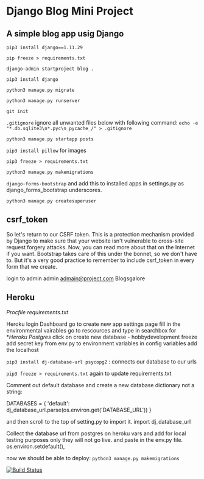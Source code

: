 # Django Blog Mini Project

## A simple blog app usig Django

`pip3 install django==1.11.29`

`pip freeze > requirements.txt`

`django-admin startproject blog .`

`pip3 install django`

`python3 manage.py migrate`

`python3 manage.py runserver`

`git init`

`.gitignore`
ignore all unwanted files below with following command:
`echo -e "*.db.sqlite3\n*.pyc\n_pycache_/" > .gitignore`

`python3 manage.py startapp posts`

`pip3 install pillow`   for images

`pip3 freeze > requirements.txt`

`python3 manage.py makemigrations`

`django-forms-bootstrap` 
and add this to installed apps in settings.py as django_forms_bootstrap underscores.

`python3 manage.py createsuperuser`
## csrf_token
So let's return to our CSRF token.
This is a protection mechanism provided by Django to make sure that your website isn't vulnerable to cross-site request forgery attacks.
Now, you can read more about that on the Internet if you want.
Bootstrap takes care of this under the bonnet, so we don't have to.
But it's a very good practice to remember to include csrf_token in every form that we create.

login to admin
admin
admain@project.com
Blogsgalore

## Heroku
*Procfile*
*requirements.txt*

Heroku login
Dashboard go to create new app
settings page
fill in the environmental vairables
go to rescources and type in searchbox for **Heroku Postgres*
click on create new database - hobbydevelopment freeze
add secret key from env.py to environment variables in config variables
add the localhost 


`pip3 install dj-database-url psycopg2`  : connects our database to our urls

`pip3 freeze > requirements.txt` again to update requirements.txt


Comment out default database and create a new database dictionary not a string:

DATABASES = {
    'default': dj_database_url.parse(os.environ.get('DATABASE_URL'))
}

and then scroll to the top of setting.py to import it.
import dj_database_url

Collect the database url from postgres on heroku vars and add for local testing purposes only they will not go live.
and paste in the env.py file.
os.environ.setdefault(),

now we should be able to deploy:
`python3 manage.py makemigrations`

[![Build Status](https://travis-ci.com/SOliv1/Blogaboutit.svg?branch=master)](https://travis-ci.com/SOliv1/Blogaboutit)
